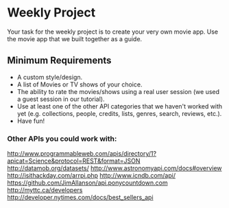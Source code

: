 # Weekly Project

Your task for the weekly project is to create your very own movie app. Use the movie app that we built together as a guide.

## Minimum Requirements

* A custom style/design.
* A list of Movies or TV shows of your choice.
* The ability to rate the movies/shows using a real user session (we used a guest session in our tutorial).
* Use at least one of the other API categories that we haven't worked with yet (e.g. collections, people, credits, lists, genres, search, reviews, etc.).
* Have fun!

### Other APIs you could work with:

http://www.programmableweb.com/apis/directory/1?apicat=Science&protocol=REST&format=JSON
http://datamob.org/datasets/
http://www.astronomyapi.com/docs#overview
http://isithackday.com/arrpi.php
http://www.icndb.com/api/
https://github.com/JimAllanson/api.ponycountdown.com
http://myttc.ca/developers
http://developer.nytimes.com/docs/best_sellers_api


